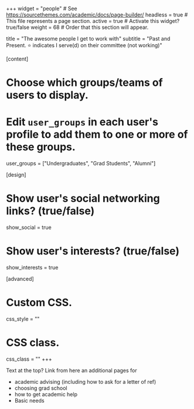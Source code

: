+++
widget = "people"  # See https://sourcethemes.com/academic/docs/page-builder/
headless = true  # This file represents a page section.
active = true  # Activate this widget? true/false
weight = 68  # Order that this section will appear.

title = "The awesome people I get to work with"
subtitle = "Past and Present. :star: indicates I serve(d) on their committee (not working)"

[content]
  # Choose which groups/teams of users to display.
  #   Edit `user_groups` in each user's profile to add them to one or more of these groups.
  user_groups = ["Undergraduates",
                 "Grad Students",
                 "Alumni"]

[design]
  # Show user's social networking links? (true/false)
  show_social = true

  # Show user's interests? (true/false)
  show_interests = true

[advanced]
 # Custom CSS. 
 css_style = ""
 
 # CSS class.
 css_class = ""
+++

Text at the top? Link from here an additional pages for 

* academic advising (including how to ask for a letter of ref)
* choosing grad school
* how to get academic help
* Basic needs
